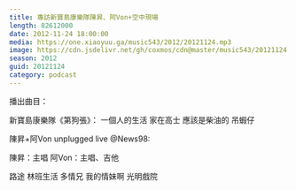 ```yaml
---
title: 專訪新寶島康樂隊陳昇、阿Von+空中現場
length: 82612000
date: 2012-11-24 18:00:00
media: https://one.xiaoyuu.ga/music543/2012/20121124.mp3
image: https://cdn.jsdelivr.net/gh/coxmos/cdn@master/music543/20121124.jpg
season: 2012
guid: 20121124
category: podcast
---
```


播出曲目：

新寶島康樂隊《第狗張》：
一個人的生活
家在高士
應該是柴油的
吊蝦仔

陳昇+阿Von unplugged live @News98:

陳昇：主唱   阿Von：主唱、吉他

路途
林班生活
多情兄
我的情妹啊
光明戲院
